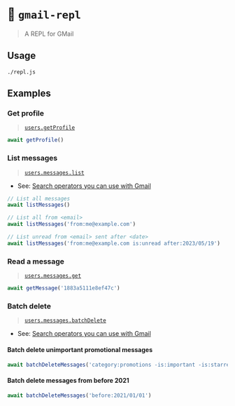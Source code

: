 # 🔁 `gmail-repl`

> A REPL for GMail

## Usage
```shell
./repl.js
```

## Examples

### Get profile
> [`users.getProfile`](https://developers.google.com/gmail/api/reference/rest/v1/users/getProfile)

```javascript
await getProfile()
```

### List messages
> [`users.messages.list`](https://developers.google.com/gmail/api/reference/rest/v1/users.messages/list)

- See: [Search operators you can use with Gmail](https://support.google.com/mail/answer/7190?hl=en)

```javascript
// List all messages
await listMessages()

// List all from <email>
await listMessages('from:me@example.com')

// List unread from <email> sent after <date>
await listMessages('from:me@example.com is:unread after:2023/05/19')
```

### Read a message
> [`users.messages.get`](https://developers.google.com/gmail/api/reference/rest/v1/users.messages/get)

```javascript
await getMessage('1883a5111e8ef47c')
```

### Batch delete
> [`users.messages.batchDelete`](https://developers.google.com/gmail/api/reference/rest/v1/users.messages/batchDelete)

- See: [Search operators you can use with Gmail](https://support.google.com/mail/answer/7190?hl=en)

#### Batch delete unimportant promotional messages

```javascript
await batchDeleteMessages('category:promotions -is:important -is:starred')
```

#### Batch delete messages from before 2021

```javascript
await batchDeleteMessages('before:2021/01/01')
```
